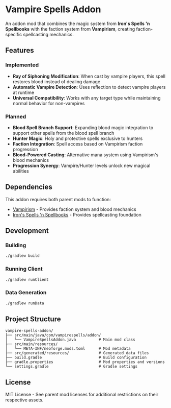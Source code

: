 # Vampire Spells Addon

An addon mod that combines the magic system from **Iron's Spells 'n Spellbooks** with the faction system from **Vampirism**, creating faction-specific spellcasting mechanics.

## Features

### Implemented
- **Ray of Siphoning Modification**: When cast by vampire players, this spell restores blood instead of dealing damage
- **Automatic Vampire Detection**: Uses reflection to detect vampire players at runtime
- **Universal Compatibility**: Works with any target type while maintaining normal behavior for non-vampires

### Planned
- **Blood Spell Branch Support**: Expanding blood magic integration to support other spells from the blood spell branch
- **Hunter Magic**: Holy and protective spells exclusive to hunters
- **Faction Integration**: Spell access based on Vampirism faction progression
- **Blood-Powered Casting**: Alternative mana system using Vampirism's blood mechanics
- **Progression Synergy**: Vampire/Hunter levels unlock new magical abilities

## Dependencies

This addon requires both parent mods to function:

- [Vampirism](https://www.curseforge.com/minecraft/mc-mods/vampirism-become-a-vampire) - Provides faction system and blood mechanics
- [Iron's Spells 'n Spellbooks](https://www.curseforge.com/minecraft/mc-mods/irons-spells-n-spellbooks) - Provides spellcasting foundation

## Development

### Building
```bash
./gradlew build
```

### Running Client
```bash
./gradlew runClient
```

### Data Generation
```bash
./gradlew runData
```

## Project Structure

```
vampire-spells-addon/
├── src/main/java/com/vampirespells/addon/
│   └── VampireSpellsAddon.java          # Main mod class
├── src/main/resources/
│   └── META-INF/neoforge.mods.toml      # Mod metadata
├── src/generated/resources/             # Generated data files
├── build.gradle                         # Build configuration
├── gradle.properties                    # Mod properties and versions
└── settings.gradle                      # Gradle settings
```

## License

MIT License - See parent mod licenses for additional restrictions on their respective assets.
